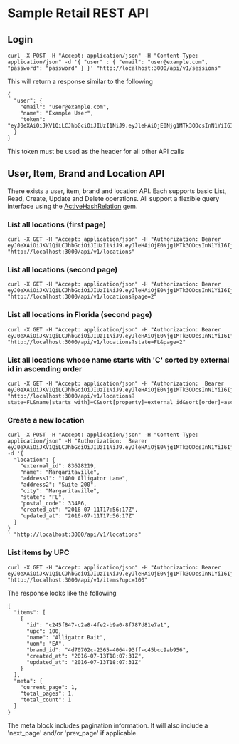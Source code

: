 # Sample Retail REST API

## Login

```
curl -X POST -H "Accept: application/json" -H "Content-Type: application/json" -d '{ "user" : { "email": "user@example.com", "password": "password" } }' "http://localhost:3000/api/v1/sessions"
```

This will return a response similar to the following

```
{
  "user": {
    "email": "user@example.com",
    "name": "Example User",
    "token": "eyJ0eXAiOiJKV1QiLCJhbGciOiJIUzI1NiJ9.eyJleHAiOjE0Njg1MTk3ODcsInN1YiI6IjBmYzRiZGY4LTBhZGItNDQyMi1hNWZkLTA1ODgzZjkyNmYwOSJ9.HqrziF5wP5Cl80f3GaqpUVE9Qi4D0dStOV0CFd4gZ5E"
  }
}
```

This token must be used as the header for all other API calls

## User, Item, Brand and Location API

There exists a user, item, brand and location API.  Each supports basic List, Read, Create, Update and Delete operations.  All support a flexible query interface using the [ActiveHashRelation](https://github.com/kollegorna/active_hash_relation) gem.

### List all locations (first page)

```
curl -X GET -H "Accept: application/json" -H "Authorization: Bearer eyJ0eXAiOiJKV1QiLCJhbGciOiJIUzI1NiJ9.eyJleHAiOjE0Njg1MTk3ODcsInN1YiI6IjBmYzRiZGY4LTBhZGItNDQyMi1hNWZkLTA1ODgzZjkyNmYwOSJ9.HqrziF5wP5Cl80f3GaqpUVE9Qi4D0dStOV0CFd4gZ5E" "http://localhost:3000/api/v1/locations"
```
### List all locations (second page)

```
curl -X GET -H "Accept: application/json" -H "Authorization: Bearer eyJ0eXAiOiJKV1QiLCJhbGciOiJIUzI1NiJ9.eyJleHAiOjE0Njg1MTk3ODcsInN1YiI6IjBmYzRiZGY4LTBhZGItNDQyMi1hNWZkLTA1ODgzZjkyNmYwOSJ9.HqrziF5wP5Cl80f3GaqpUVE9Qi4D0dStOV0CFd4gZ5E" "http://localhost:3000/api/v1/locations?page=2"
```

### List all locations in Florida (second page)

```
curl -X GET -H "Accept: application/json" -H "Authorization: Bearer eyJ0eXAiOiJKV1QiLCJhbGciOiJIUzI1NiJ9.eyJleHAiOjE0Njg1MTk3ODcsInN1YiI6IjBmYzRiZGY4LTBhZGItNDQyMi1hNWZkLTA1ODgzZjkyNmYwOSJ9.HqrziF5wP5Cl80f3GaqpUVE9Qi4D0dStOV0CFd4gZ5E" "http://localhost:3000/api/v1/locations?state=FL&page=2"
```

### List all locations whose name starts with 'C' sorted by external id in ascending order
```
curl -X GET -H "Accept: application/json" -H "Authorization:  Bearer eyJ0eXAiOiJKV1QiLCJhbGciOiJIUzI1NiJ9.eyJleHAiOjE0Njg1MTk3ODcsInN1YiI6IjBmYzRiZGY4LTBhZGItNDQyMi1hNWZkLTA1ODgzZjkyNmYwOSJ9.HqrziF5wP5Cl80f3GaqpUVE9Qi4D0dStOV0CFd4gZ5E"  "http://localhost:3000/api/v1/locations?state=FL&name[starts_with]=C&sort[property]=external_id&sort[order]=asc"
```

### Create a new location

```
curl -X POST -H "Accept: application/json" -H "Content-Type: application/json" -H "Authorization:  Bearer eyJ0eXAiOiJKV1QiLCJhbGciOiJIUzI1NiJ9.eyJleHAiOjE0Njg1MTk3ODcsInN1YiI6IjBmYzRiZGY4LTBhZGItNDQyMi1hNWZkLTA1ODgzZjkyNmYwOSJ9.HqrziF5wP5Cl80f3GaqpUVE9Qi4D0dStOV0CFd4gZ5E" -d '{
  "location": {
    "external_id": 83628219,
    "name": "Margaritaville",
    "address1": "1400 Alligator Lane",
    "address2": "Suite 200",
    "city": "Margaritaville",
    "state": "FL",
    "postal_code": 33486,
    "created_at": "2016-07-11T17:56:17Z",
    "updated_at": "2016-07-11T17:56:17Z"
  }
}
' "http://localhost:3000/api/v1/locations"
```

### List items by UPC

```
curl -X GET -H "Accept: application/json" -H "Authorization: Bearer eyJ0eXAiOiJKV1QiLCJhbGciOiJIUzI1NiJ9.eyJleHAiOjE0Njg1MTk3ODcsInN1YiI6IjBmYzRiZGY4LTBhZGItNDQyMi1hNWZkLTA1ODgzZjkyNmYwOSJ9.HqrziF5wP5Cl80f3GaqpUVE9Qi4D0dStOV0CFd4gZ5E" "http://localhost:3000/api/v1/items?upc=100"
```

The response looks like the following
```
{
  "items": [
    {
      "id": "c245f847-c2a8-4fe2-b9a0-8f787d81e7a1",
      "upc": 100,
      "name": "Alligator Bait",
      "uom": "EA",
      "brand_id": "4d70702c-2365-4064-93ff-c45bcc9ab956",
      "created_at": "2016-07-13T18:07:31Z",
      "updated_at": "2016-07-13T18:07:31Z"
    }
  ],
  "meta": {
    "current_page": 1,
    "total_pages": 1,
    "total_count": 1
  }
}
```

The meta block includes pagination information.  It will also include a 'next_page' and/or 'prev_page' if applicable.
